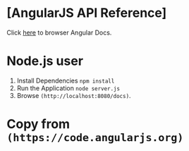 # [AngularJS API Reference]
Click [here](http://rongjihuang.github.io/angular-docs/docs) to browser Angular Docs.

# Node.js user
1. Install Dependencies `npm install`
2. Run the Application `node server.js`
3. Browse `(http://localhost:8080/docs)`.

# Copy from `(https://code.angularjs.org)`